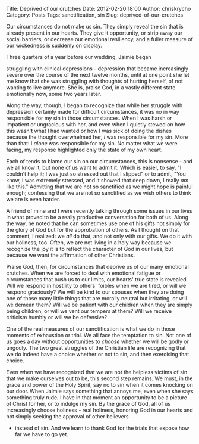 Title: Deprived of our crutches
Date: 2012-02-20 18:00
Author: chriskrycho
Category: Posts
Tags: sanctification, sin
Slug: deprived-of-our-crutches

Our circumstances do not make us sin. They simply reveal the sin that is
already present in our hearts. They give it opportunity, or strip away
our social barriers, or decrease our emotional resiliency, and a fuller
measure of our wickedness is suddenly on display.

<!--more-->Three quarters of a year before our wedding, Jaimie began
struggling with clinical depressions - depression that became
increasingly severe over the course of the next twelve months, until at
one point she let me know that she was struggling with thoughts of
hurting herself, of not wanting to live anymore. She is, praise God, in
a vastly different state emotionally now, some two years later.

Along the way, though, I began to recognize that while her struggle with
depression certainly made for difficult circumstances, it was no in way
responsible for my sin in those circumstances. When I was harsh or
impatient or ungracious with her, and even when I quietly stewed on how
this wasn't what I had wanted or how I was sick of doing the dishes
because the thought overwhelmed her, *I* was responsible for my sin.
More than that: I *alone* was responsible for my sin. No matter what we
were facing, my response highlighted only the state of my own heart.

Each of tends to blame our sin on our circumstances, this is nonsense -
and we all know it, but none of us want to admit it. Which is easier, to
say, "I couldn't help it; I was just so stressed out that I slipped" or
to admit, "You know, I was extremely stressed, and it showed that deep
down, I really *am* like this." Admitting that we are not so sanctified
as we might hope is painful enough; confessing that we are not so
sanctified as we wish others to think we are is even harder.

A friend of mine and I were recently talking through some issues in our
lives in what proved to be a really productive conversation for both of
us. Along the way, he noted that he can sometimes use one of his gifts
not simply for the glory of God but for the approbation of others. As I
thought on that comment, I realized: we *all* do that, and not only with
our gifts. We do it with our holiness, too. Often, we are not living in
a holy way because we recognize the joy it is to reflect the character
of God in our lives, but because we want the affirmation of other
Christians.

Praise God, then, for circumstances that deprive us of our many
emotional crutches. When we are forced to deal with emotional fatigue or
circumstances that push us to our limits, our hearts' true state is
revealed. Will we respond in hostility to others' foibles when we are
tired, or will we respond graciously? We will be kind to our spouses
when they are doing one of those many little things that are morally
neutral but irritating, or will we demean them? Will we be patient with
our children when they are simply being children, or will we vent our
tempers at them? Will we receive criticism humbly or will we be
defensive?

One of the real measures of our sanctification is what we do in those
moments of exhaustion or trial. We all face the temptation to sin. Not
one of us goes a day without opportunities to *choose* whether we will
be godly or ungodly. The two great struggles of the Christian life are
recognizing that we do indeed have a choice whether or not to sin, and
then exercising that choice.

Even when we have recognized that we are not the helpless victims of sin
that we make ourselves out to be, this second step remains. We must, in
the grace and power of the Holy Spirit, say no to sin when it comes
knocking on our door. When Jaimie says something that annoys me, even
when she says something truly rude, I have in that moment an opportunity
to be a picture of Christ for her, or to indulge my sin. By the grace of
God, all of us increasingly choose holiness - real holiness, honoring
God in our hearts and not simply seeking the approval of other believers
- instead of sin. And we learn to thank God for the trials that expose
how far we have to go yet.
